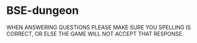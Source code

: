 # BSE-dungeon





WHEN ANSWERING QUESTIONS PLEASE MAKE SURE YOU SPELLING IS CORRECT, OR ELSE THE GAME WILL NOT ACCEPT THAT RESPONSE. 
